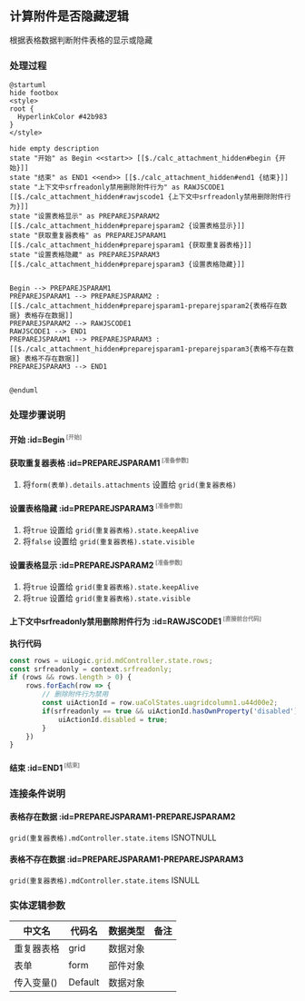 ## 计算附件是否隐藏逻辑 <!-- {docsify-ignore-all} -->

   根据表格数据判断附件表格的显示或隐藏

### 处理过程

```plantuml
@startuml
hide footbox
<style>
root {
  HyperlinkColor #42b983
}
</style>

hide empty description
state "开始" as Begin <<start>> [[$./calc_attachment_hidden#begin {开始}]]
state "结束" as END1 <<end>> [[$./calc_attachment_hidden#end1 {结束}]]
state "上下文中srfreadonly禁用删除附件行为" as RAWJSCODE1  [[$./calc_attachment_hidden#rawjscode1 {上下文中srfreadonly禁用删除附件行为}]]
state "设置表格显示" as PREPAREJSPARAM2  [[$./calc_attachment_hidden#preparejsparam2 {设置表格显示}]]
state "获取重复器表格" as PREPAREJSPARAM1  [[$./calc_attachment_hidden#preparejsparam1 {获取重复器表格}]]
state "设置表格隐藏" as PREPAREJSPARAM3  [[$./calc_attachment_hidden#preparejsparam3 {设置表格隐藏}]]


Begin --> PREPAREJSPARAM1
PREPAREJSPARAM1 --> PREPAREJSPARAM2 : [[$./calc_attachment_hidden#preparejsparam1-preparejsparam2{表格存在数据} 表格存在数据]]
PREPAREJSPARAM2 --> RAWJSCODE1
RAWJSCODE1 --> END1
PREPAREJSPARAM1 --> PREPAREJSPARAM3 : [[$./calc_attachment_hidden#preparejsparam1-preparejsparam3{表格不存在数据} 表格不存在数据]]
PREPAREJSPARAM3 --> END1


@enduml
```


### 处理步骤说明

#### 开始 :id=Begin<sup class="footnote-symbol"> <font color=gray size=1>[开始]</font></sup>




#### 获取重复器表格 :id=PREPAREJSPARAM1<sup class="footnote-symbol"> <font color=gray size=1>[准备参数]</font></sup>



1. 将`form(表单).details.attachments` 设置给  `grid(重复器表格)`

#### 设置表格隐藏 :id=PREPAREJSPARAM3<sup class="footnote-symbol"> <font color=gray size=1>[准备参数]</font></sup>



1. 将`true` 设置给  `grid(重复器表格).state.keepAlive`
2. 将`false` 设置给  `grid(重复器表格).state.visible`

#### 设置表格显示 :id=PREPAREJSPARAM2<sup class="footnote-symbol"> <font color=gray size=1>[准备参数]</font></sup>



1. 将`true` 设置给  `grid(重复器表格).state.keepAlive`
2. 将`true` 设置给  `grid(重复器表格).state.visible`

#### 上下文中srfreadonly禁用删除附件行为 :id=RAWJSCODE1<sup class="footnote-symbol"> <font color=gray size=1>[直接前台代码]</font></sup>



<p class="panel-title"><b>执行代码</b></p>

```javascript
const rows = uiLogic.grid.mdController.state.rows;
const srfreadonly = context.srfreadonly;
if (rows && rows.length > 0) {
	rows.forEach(row => {
        // 删除附件行为禁用
		const uiActionId = row.uaColStates.uagridcolumn1.u44d00e2;
        if(srfreadonly == true && uiActionId.hasOwnProperty('disabled')){
            uiActionId.disabled = true;
        }    
	})
}	

```

#### 结束 :id=END1<sup class="footnote-symbol"> <font color=gray size=1>[结束]</font></sup>




### 连接条件说明
#### 表格存在数据 :id=PREPAREJSPARAM1-PREPAREJSPARAM2

```grid(重复器表格).mdController.state.items``` ISNOTNULL
#### 表格不存在数据 :id=PREPAREJSPARAM1-PREPAREJSPARAM3

```grid(重复器表格).mdController.state.items``` ISNULL


### 实体逻辑参数

|    中文名   |    代码名    |  数据类型      |备注 |
| --------| --------| --------  | --------   |
|重复器表格|grid|数据对象||
|表单|form|部件对象||
|传入变量(<i class="fa fa-check"/></i>)|Default|数据对象||
